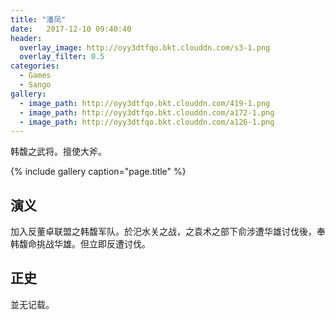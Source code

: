 ```yaml
---
title: "潘凤"
date:   2017-12-10 09:40:40
header:
  overlay_image: http://oyy3dtfqo.bkt.clouddn.com/s3-1.png
  overlay_filter: 0.5
categories:
  - Games
  - Sango
gallery:
  - image_path: http://oyy3dtfqo.bkt.clouddn.com/419-1.png
  - image_path: http://oyy3dtfqo.bkt.clouddn.com/a172-1.png
  - image_path: http://oyy3dtfqo.bkt.clouddn.com/a126-1.png
---
```


韩馥之武将。擅使大斧。

{% include gallery caption="page.title" %}

## 演义

加入反董卓联盟之韩馥军队。於汜水关之战，之袁术之部下俞涉遭华雄讨伐後，奉韩馥命挑战华雄。但立即反遭讨伐。

## 正史

並无记载。